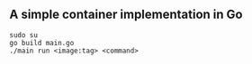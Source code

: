 ## A simple container implementation in Go

```
sudo su
go build main.go
./main run <image:tag> <command>
```
